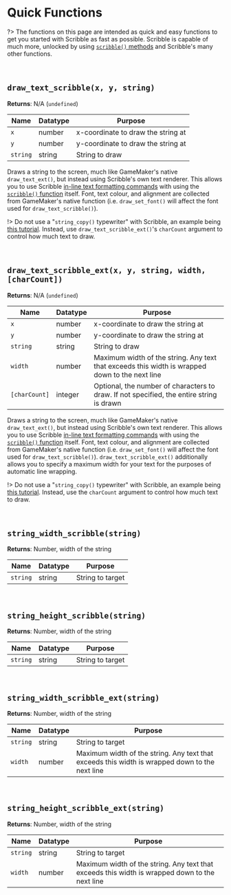 # Quick Functions

?> The functions on this page are intended as quick and easy functions to get you started with Scribble as fast as possible. Scribble is capable of much more, unlocked by using [`scribble()` methods](scribble-methods) and Scribble's many other functions.

&nbsp;

## `draw_text_scribble(x, y, string)`

**Returns**: N/A (`undefined`)

|Name    |Datatype|Purpose                           |
|--------|--------|----------------------------------|
|`x`     |number  |x-coordinate to draw the string at|
|`y`     |number  |y-coordinate to draw the string at|
|`string`|string  |String to draw                    |

Draws a string to the screen, much like GameMaker's native `draw_text_ext()`, but instead using Scribble's own text renderer. This allows you to use Scribble [in-line text formatting commands]() with using the [`scribble()` function](scribble-methods) itself. Font, text colour, and alignment are collected from GameMaker's native function (i.e. `draw_set_font()` will affect the font used for `draw_text_scribble()`).

!> Do not use a "`string_copy()` typewriter" with Scribble, an example being [this tutorial](https://www.yoyogames.com/en/blog/coffee-break-tutorial-easy-typewriter-dialogue-gml). Instead, use `draw_text_scribble_ext()`'s `charCount` argument to control how much text to draw.

&nbsp;

## `draw_text_scribble_ext(x, y, string, width, [charCount])`

**Returns**: N/A (`undefined`)

|Name         |Datatype|Purpose                                                                                       |
|-------------|--------|----------------------------------------------------------------------------------------------|
|`x`          |number  |x-coordinate to draw the string at                                                            |
|`y`          |number  |y-coordinate to draw the string at                                                            |
|`string`     |string  |String to draw                                                                                |
|`width`      |number  |Maximum width of the string. Any text that exceeds this width is wrapped down to the next line|
|`[charCount]`|integer |Optional, the number of characters to draw. If not specified, the entire string is drawn      |

Draws a string to the screen, much like GameMaker's native `draw_text_ext()`, but instead using Scribble's own text renderer. This allows you to use Scribble [in-line text formatting commands]() with using the [`scribble()` function](scribble-methods) itself. Font, text colour, and alignment are collected from GameMaker's native function (i.e. `draw_set_font()` will affect the font used for `draw_text_scribble()`). `draw_text_scribble_ext()` additionally allows you to specify a maximum width for your text for the purposes of automatic line wrapping.

!> Do not use a "`string_copy()` typewriter" with Scribble, an example being [this tutorial](https://www.yoyogames.com/en/blog/coffee-break-tutorial-easy-typewriter-dialogue-gml). Instead, use the `charCount` argument to control how much text to draw.

&nbsp;

## `string_width_scribble(string)`

**Returns**: Number, width of the string

|Name    |Datatype|Purpose         |
|--------|--------|----------------|
|`string`|string  |String to target|

&nbsp;

## `string_height_scribble(string)`

**Returns**: Number, width of the string

|Name    |Datatype|Purpose         |
|--------|--------|----------------|
|`string`|string  |String to target|

&nbsp;

## `string_width_scribble_ext(string)`

**Returns**: Number, width of the string


|Name    |Datatype|Purpose                                                                                       |
|--------|--------|----------------------------------------------------------------------------------------------|
|`string`|string  |String to target                                                                              |
|`width` |number  |Maximum width of the string. Any text that exceeds this width is wrapped down to the next line|

&nbsp;

## `string_height_scribble_ext(string)`

**Returns**: Number, width of the string


|Name    |Datatype|Purpose                                                                                       |
|--------|--------|----------------------------------------------------------------------------------------------|
|`string`|string  |String to target                                                                              |
|`width` |number  |Maximum width of the string. Any text that exceeds this width is wrapped down to the next line|